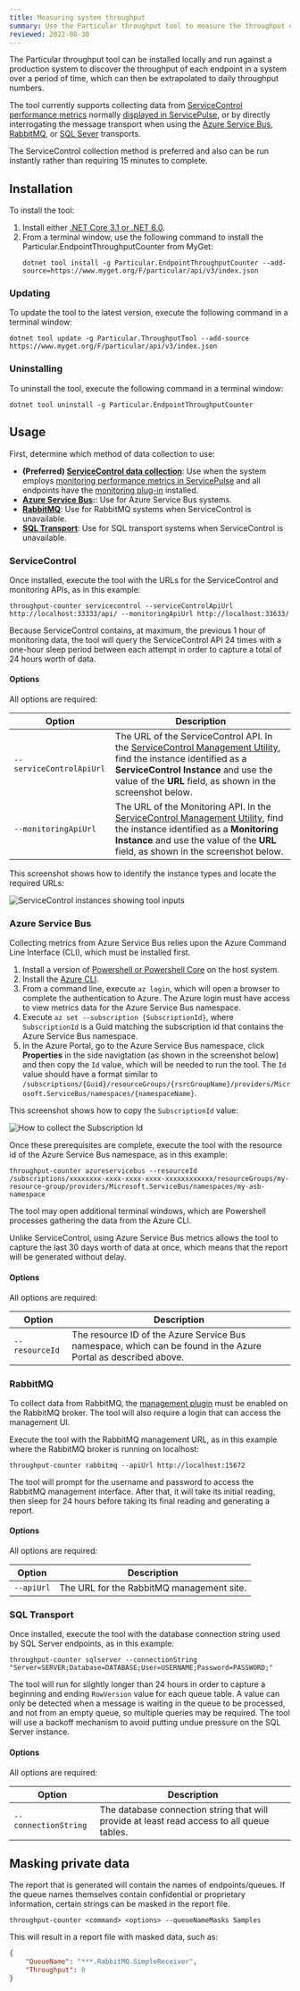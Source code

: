 ```yaml
---
title: Measuring system throughput
summary: Use the Particular throughput tool to measure the throughput of your NServiceBus system.
reviewed: 2022-08-30
---
```


The Particular throughput tool can be installed locally and run against a production system to discover the throughput of each endpoint in a system over a period of time, which can then be extrapolated to daily throughput numbers.

The tool currently supports collecting data from [ServiceControl performance metrics](/monitoring/metrics/install-plugin.md) normally [displayed in ServicePulse](/monitoring/metrics/in-servicepulse.md), or by directly interrogating the message transport when using the [Azure Service Bus](/transports/azure-service-bus/), [RabbitMQ](/transports/rabbitmq/), or [SQL Sever](/transports/sql/) transports.

The ServiceControl collection method is preferred and also can be run instantly rather than requiring 15 minutes to complete.

## Installation

To install the tool:

1. Install either [.NET Core 3.1 or .NET 6.0](https://dotnet.microsoft.com/en-us/download).
2. From a terminal window, use the following command to install the Particular.EndpointThroughputCounter from MyGet:
    ```shell
    dotnet tool install -g Particular.EndpointThroughputCounter --add-source=https://www.myget.org/F/particular/api/v3/index.json
    ```

### Updating

To update the tool to the latest version, execute the following command in a terminal window:

```shell
dotnet tool update -g Particular.ThroughputTool --add-source https://www.myget.org/F/particular/api/v3/index.json
```

### Uninstalling

To uninstall the tool, execute the following command in a terminal window:

```shell
dotnet tool uninstall -g Particular.EndpointThroughputCounter
```

## Usage

First, determine which method of data collection to use:

* **(Preferred) [ServiceControl data collection](#usage-servicecontrol)**: Use when the system employs [monitoring performance metrics in ServicePulse](/monitoring/metrics/in-servicepulse.md) and all endpoints have the [monitoring plug-in](/monitoring/metrics/install-plugin.md) installed.
* **[Azure Service Bus](#usage-azure-service-bus):**: Use for Azure Service Bus systems.
* **[RabbitMQ](#usage-rabbitmq)**: Use for RabbitMQ systems when ServiceControl is unavailable.
* **[SQL Transport](#usage-sql-transport)**: Use for SQL transport systems when ServiceControl is unavailable.

### ServiceControl

Once installed, execute the tool with the URLs for the ServiceControl and monitoring APIs, as in this example:

```shell
throughput-counter servicecontrol --serviceControlApiUrl http://localhost:33333/api/ --monitoringApiUrl http://localhost:33633/
```

Because ServiceControl contains, at maximum, the previous 1 hour of monitoring data, the tool will query the ServiceControl API 24 times with a one-hour sleep period between each attempt in order to capture a total of 24 hours worth of data.

#### Options

All options are required:

| Option | Description |
|-|-|
| <nobr>`--serviceControlApiUrl`</nobr> | The URL of the ServiceControl API. In the [ServiceControl Management Utility](/servicecontrol/installation.md), find the instance identified as a **ServiceControl Instance** and use the value of the **URL** field, as shown in the screenshot below. |
| <nobr>`--monitoringApiUrl`</nobr> | The URL of the Monitoring API. In the [ServiceControl Management Utility](/servicecontrol/installation.md), find the instance identified as a **Monitoring Instance** and use the value of the **URL** field, as shown in the screenshot below. |

This screenshot shows how to identify the instance types and locate the required URLs:

![ServiceControl instances showing tool inputs](servicecontrol.png)

### Azure Service Bus

Collecting metrics from Azure Service Bus relies upon the Azure Command Line Interface (CLI), which must be installed first.

1. Install a version of [Powershell or Powershell Core](https://docs.microsoft.com/en-us/powershell/scripting/install/installing-powershell) on the host system.
1. Install the [Azure CLI](https://docs.microsoft.com/en-us/cli/azure/install-azure-cli).
1. From a command line, execute `az login`, which will open a browser to complete the authentication to Azure. The Azure login must have access to view metrics data for the Azure Service Bus namespace.
1. Execute `az set --subscription {SubscriptionId}`, where `SubscriptionId` is a Guid matching the subscription id that contains the Azure Service Bus namespace.
1. In the Azure Portal, go to the Azure Service Bus namespace, click **Properties** in the side navigtation (as shown in the screenshot below) and then copy the `Id` value, which will be needed to run the tool. The `Id` value should have a format similar to `/subscriptions/{Guid}/resourceGroups/{rsrcGroupName}/providers/Microsoft.ServiceBus/namespaces/{namespaceName}`.

This screenshot shows how to copy the `SubscriptionId` value:

![How to collect the Subscription Id](azure-service-bus.png)

Once these prerequisites are complete, execute the tool with the resource id of the Azure Service Bus namespace, as in this example:

```shell
throughput-counter azureservicebus --resourceId /subscriptions/xxxxxxxx-xxxx-xxxx-xxxx-xxxxxxxxxxxx/resourceGroups/my-resource-group/providers/Microsoft.ServiceBus/namespaces/my-asb-namespace
```

The tool may open additional terminal windows, which are Powershell processes gathering the data from the Azure CLI.

Unlike ServiceControl, using Azure Service Bus metrics allows the tool to capture the last 30 days worth of data at once, which means that the report will be generated without delay.

#### Options

All options are required:

| Option | Description |
|-|-|
| <nobr>`--resourceId`</nobr> | The resource ID of the Azure Service Bus namespace, which can be found in the Azure Portal as described above. |

### RabbitMQ

To collect data from RabbitMQ, the [management plugin](https://www.rabbitmq.com/management.html) must be enabled on the RabbitMQ broker. The tool will also require a login that can access the management UI.

Execute the tool with the RabbitMQ management URL, as in this example where the RabbitMQ broker is running on localhost:

```shell
throughput-counter rabbitmq --apiUrl http://localhost:15672
```

The tool will prompt for the username and password to access the RabbitMQ management interface. After that, it will take its initial reading, then sleep for 24 hours before taking its final reading and generating a report.

#### Options

All options are required:

| Option | Description |
|-|-|
| <nobr>`--apiUrl`</nobr> | The URL for the RabbitMQ management site. |

### SQL Transport

Once installed, execute the tool with the database connection string used by SQL Server endpoints, as in this example:

```shell
throughput-counter sqlserver --connectionString "Server=SERVER;Database=DATABASE;User=USERNAME;Password=PASSWORD;"
```

The tool will run for slightly longer than 24 hours in order to capture a beginning and ending `RowVersion` value for each queue table. A value can only be detected when a message is waiting in the queue to be processed, and not from an empty queue, so multiple queries may be required. The tool will use a backoff mechanism to avoid putting undue pressure on the SQL Server instance.

#### Options

All options are required:

| Option | Description |
|-|-|
| <nobr>`--connectionString`</nobr> | The database connection string that will provide at least read access to all queue tables. |

## Masking private data

The report that is generated will contain the names of endpoints/queues. If the queue names themselves contain confidential or proprietary information, certain strings can be masked in the report file.

```shell
throughput-counter <command> <options> --queueNameMasks Samples
```

This will result in a report file with masked data, such as:

```json
{
    "QueueName": "***.RabbitMQ.SimpleReceiver",
    "Throughput": 0
}
```